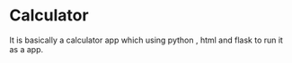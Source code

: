 # Calculator
It is basically a calculator app which using python , html and flask to run it as a app.

